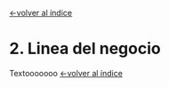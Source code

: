 [<-volver al índice](../README.md#indice)
# 2. Linea del negocio
Textooooooo
[<-volver al índice](../README.md#indice)